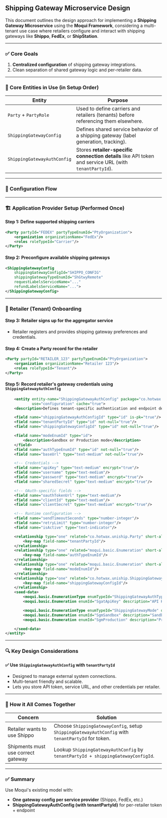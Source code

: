 ## Shipping Gateway Microservice Design

This document outlines the design approach for implementing a **Shipping Gateway Microservice** using the **Moqui Framework**, considering a multi-tenant use case where retailers configure and interact with shipping gateways like **Shippo**, **FedEx**, or **ShipStation**.

---

### ✅ Core Goals
1. **Centralized configuration** of shipping gateway integrations.
2. Clean separation of shared gateway logic and per-retailer data.

---

### 🧱 Core Entities in Use (in Setup Order)

| Entity | Purpose |
|--------|---------|
| `Party` + `PartyRole` | Used to define carriers and retailers (tenants) before referencing them elsewhere. |
| `ShippingGatewayConfig` | Defines shared service behavior of a shipping gateway (label generation, tracking). |
| `ShippingGatewayAuthConfig` | Stores **retailer-specific connection details** like API token and service URL (with `tenantPartyId`). |

---

### 🧭 Configuration Flow

---

### 🏗️ Application Provider Setup (Performed Once)

#### Step 1: Define supported shipping carriers
```xml
<Party partyId="FEDEX" partyTypeEnumId="PtyOrganization">
    <organization organizationName="FedEx"/>
    <roles roleTypeId="Carrier"/>
</Party>
```

#### Step 2: Preconfigure available shipping gateways
```xml
<ShippingGatewayConfig
    shippingGatewayConfigId="SHIPPO_CONFIG"
    shippingGatewayTypeEnumId="ShGtwyRemote"
    requestLabelsServiceName="..."
    refundLabelsServiceName="...">
</ShippingGatewayConfig>
```

---

### 🧾 Retailer (Tenant) Onboarding

#### Step 3: Retailer signs up for the aggregator service
- Retailer registers and provides shipping gateway preferences and credentials.

#### Step 4: Create a Party record for the retailer
```xml
<Party partyId="RETAILER_123" partyTypeEnumId="PtyOrganization">
    <organization organizationName="Retailer 123"/>
    <roles roleTypeId="Tenant"/>
</Party>
```

#### Step 5: Record retailer's gateway credentials using `ShippingGatewayAuthConfig`
```xml
    <entity entity-name="ShippingGatewayAuthConfig" package="co.hotwax.uniship"
            use="configuration" cache="true">
    <description>Defines tenant-specific authentication and endpoint details for shipping gateway integrations.</description>

    <field name="shippingGatewayAuthConfigId" type="id" is-pk="true"/>
    <field name="tenantPartyId" type="id" not-null="true"/>
    <field name="shippingGatewayConfigId" type="id" not-null="true"/>

    <field name="modeEnumId" type="id">
        <description>Sandbox or Production mode</description>
    </field>
    <field name="authTypeEnumId" type="id" not-null="true"/>
    <field name="baseUrl" type="text-medium" not-null="true"/>

    <!-- Credentials -->
    <field name="apiKey" type="text-medium" encrypt="true"/>
    <field name="username" type="text-medium"/>
    <field name="password" type="text-medium" encrypt="true"/>
    <field name="sharedSecret" type="text-medium" encrypt="true"/>

    <!-- OAuth-specific fields -->
    <field name="oauthTokenUrl" type="text-medium"/>
    <field name="clientId" type="text-medium"/>
    <field name="clientSecret" type="text-medium" encrypt="true"/>

    <!-- Runtime configuration -->
    <field name="sendTimeoutSeconds" type="number-integer"/>
    <field name="retryLimit" type="number-integer"/>
    <field name="isActive" type="text-indicator"/>

    <relationship type="one" related="co.hotwax.uniship.Party" short-alias="tenant">
        <key-map field-name="tenantPartyId"/>
    </relationship>
    <relationship type="one" related="moqui.basic.Enumeration" short-alias="authType">
        <key-map field-name="authTypeEnumId"/>
    </relationship>
    <relationship type="one" related="moqui.basic.Enumeration" short-alias="mode">
        <key-map field-name="modeEnumId"/>
    </relationship>
    <relationship type="one" related="co.hotwax.uniship.ShippingGatewayConfig" short-alias="gatewayConfig">
        <key-map field-name="shippingGatewayConfigId"/>
    </relationship>
    <seed-data>
        <moqui.basic.EnumerationType enumTypeId="ShippingGatewayAuthType" description="Shipping Gateway Auth Type"/>
        <moqui.basic.Enumeration enumId="SgatApiKey" description="API Key" enumTypeId="ShippingGatewayAuthType"/>

        <moqui.basic.EnumerationType enumTypeId="ShippingGatewayMode" description="Shipping Gateway Mode"/>
        <moqui.basic.Enumeration enumId="SgmSandbox" description="Sandbox" enumTypeId="ShippingGatewayMode"/>
        <moqui.basic.Enumeration enumId="SgmProduction" description="Production" enumTypeId="ShippingGatewayMode"/>

    </seed-data>
</entity>
```

---

### 🔍 Key Design Considerations

#### ✅ Use `ShippingGatewayAuthConfig` with `tenantPartyId`
- Designed to manage external system connections.
- Multi-tenant friendly and scalable.
- Lets you store API token, service URL, and other credentials per retailer.

---

### 🧩 How it All Comes Together

| Concern | Solution                                                                                        |
|--------|-------------------------------------------------------------------------------------------------|
| Retailer wants to use Shippo | Choose `ShippingGatewayConfig`, setup `ShippingGatewayAuthConfig` with `tenantPartyId` for token. |
| Shipments must use correct gateway | Lookup `ShippingGatewayAuthConfig` by `tenantPartyId + shippingGatewayConfigId`.                |

---

### ✅ Summary
Use Moqui's existing model with:
- **One gateway config per service provider** (Shippo, FedEx, etc.)
- **ShippingGatewayAuthConfig (with tenantPartyId)** for per-retailer token + endpoint
